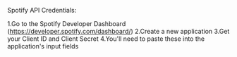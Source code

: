 Spotify API Credentials:

1.Go to the Spotify Developer Dashboard (https://developer.spotify.com/dashboard/)
2.Create a new application
3.Get your Client ID and Client Secret
4.You'll need to paste these into the application's input fields

